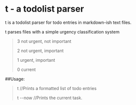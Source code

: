 t - a todolist parser
=====================

t is a todolist parser for todo entries in markdown-ish text files.

t parses files with a simple urgency classification system
>	3 not urgent, not important
>
>	2 not urgent, important
>
>	1 urgent, important
>
>	0 current


##Usage:
>t //Prints a formatted list of todo entries
>
>t --now //Prints the current task.
